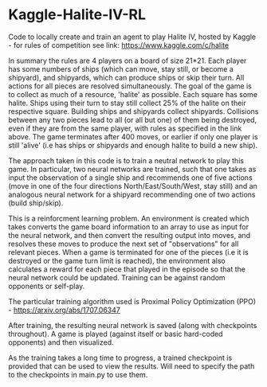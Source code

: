 # Kaggle-Halite-IV-RL
Code to locally create and train an agent to play Halite IV, hosted by Kaggle - for rules of competition see link:
https://www.kaggle.com/c/halite

In summary the rules are 4 players on a board of size 21*21. Each player has some numbers of ships
(which can move, stay still, or become a shipyard), and shipyards, which can produce ships or skip their turn. 
All actions for all pieces are resolved simultaneously. The goal of the game is to collect as much of a resource,
'halite' as possible. Each square has some halite. Ships using their turn to stay still collect 25% of the halite 
on their respective square. Building ships and shipyards collect shipyards. Collisions between any two pieces lead to
all (or all but one) of them being destroyed, even if they are from the same player, with rules as specified in the link 
above. The game terminates after 400 moves, or earlier if only one player is still 'alive' (i.e has ships or shipyards
and enough halite to build a new ship).


The approach taken in this code is to train a neutral network to play this game. In particular, two neural networks are 
trained, such that one takes as input the observation of a single ship and recommends one of five actions (move in one of
the four directions North/East/South/West, stay still) and an analogous neural network for a shipyard recommending one of 
two actions (build ship/skip). 

This is a reinforcment learning problem. An environment is created which takes converts the game board information to an
array to use as input for the neural network, and then convert the resulting output into moves, and resolves these moves 
to produce the next set of "observations" for all relevant pieces. When a game is terminated for one of the pieces (i.e
it is destroyed or the game turn limit is reached), the environment also calculates a reward for each piece that played
in the episode so that the neural network could be updated. 
Training can be against random opponents or self-play.

The particular training algorithm used is Proximal Policy Optimization (PPO) - https://arxiv.org/abs/1707.06347

After training, the resulting neural network is saved (along with checkpoints throughout). A game is played (against
itself or basic hard-coded opponents) and then visualized.

As the training takes a long time to progress, a trained checkpoint is provided that can be used to view the results. Will need to specify
the path to the checkpoints in main.py to use them.
